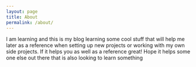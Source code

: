 ```yaml
---
layout: page
title: About
permalink: /about/
---
```


I am learning and this is my blog learning some cool stuff that will help me later as a reference when setting up new projects or working with my own side projects. If it helps you as well as a reference great! Hope it helps some one else out there that is also looking to learn something
